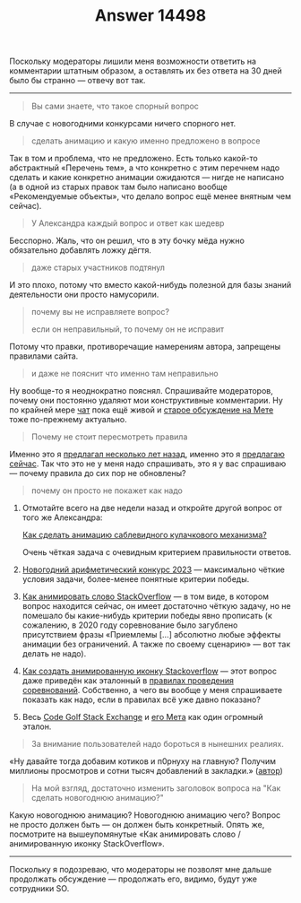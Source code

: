 ﻿---
title: "Answer 14498"
se.owner.user_id: 673079
se.owner.display_name: "andreymal"
se.owner.link: "https://ru.meta.stackoverflow.com/users/673079/andreymal"
se.answer_id: 14498
se.question_id: 14497
se.post_type: answer
se.is_accepted: False
---
<p>Поскольку модераторы лишили меня возможности ответить на комментарии штатным образом, а оставлять их без ответа на 30 дней было бы странно — отвечу вот так.</p>
<hr />
<blockquote>
<p>Вы сами знаете, что такое спорный вопрос</p>
</blockquote>
<p>В случае с новогодними конкурсами ничего спорного нет.</p>
<blockquote>
<p>сделать анимацию и какую именно предложено в вопросе</p>
</blockquote>
<p>Так в том и проблема, что не предложено. Есть только какой-то абстрактный «Перечень тем», а что конкретно с этим перечнем надо сделать и какие конкретно анимации ожидаются — нигде не написано (а в одной из старых правок там было написано вообще «Рекомендуемые объекты», что делало вопрос ещё менее внятным чем сейчас).</p>
<blockquote>
<p>У Александра каждый вопрос и ответ как шедевр</p>
</blockquote>
<p>Бесспорно. Жаль, что он решил, что в эту бочку мёда нужно обязательно добавлять ложку дёгтя.</p>
<blockquote>
<p>даже старых участников подтянул</p>
</blockquote>
<p>И это плохо, потому что вместо какой-нибудь полезной для базы знаний деятельности они просто намусорили.</p>
<blockquote>
<p>почему вы не исправляете вопрос?</p>
<p>если он неправильный, то почему он не исправит</p>
</blockquote>
<p>Потому что правки, противоречащие намерениям автора, запрещены правилами сайта.</p>
<blockquote>
<p>и даже не пояснит что именно там неправильно</p>
</blockquote>
<p>Ну вообще-то я неоднократно пояснял. Спрашивайте модераторов, почему они постоянно удаляют мои конструктивные комментарии. Ну по крайней мере <a href="https://chat.stackexchange.com/rooms/156841">чат</a> пока ещё живой и <a href="https://ru.meta.stackoverflow.com/questions/10370/">старое обсуждение на Мете</a> тоже по-прежнему актуально.</p>
<blockquote>
<p>Почему не стоит пересмотреть правила</p>
</blockquote>
<p>Именно это я <a href="https://ru.meta.stackoverflow.com/questions/10370#comment46509_10370">предлагал несколько лет назад</a>, именно это я <a href="https://chat.stackexchange.com/transcript/message/66895306#66895306">предлагаю сейчас</a>. Так что это не у меня надо спрашивать, это я у вас спрашиваю — почему правила до сих пор не обновлены?</p>
<blockquote>
<p>почему он просто не покажет как надо</p>
</blockquote>
<ol>
<li><p>Отмотайте всего на две недели назад и откройте другой вопрос от того же Александра:</p>
<p><a href="https://ru.stackoverflow.com/questions/1602329">Как сделать анимацию саблевидного кулачкового механизма?</a></p>
<p>Очень чёткая задача с очевидным критерием правильности ответов.</p>
</li>
<li><p><a href="https://ru.stackoverflow.com/questions/1482049">Новогодний арифметический конкурс 2023</a> — максимально чёткие условия задачи, более-менее понятные критерии победы.</p>
</li>
<li><p><a href="https://ru.stackoverflow.com/questions/1105132">Как анимировать слово StackOverflow</a> — в том виде, в котором вопрос находится сейчас, он имеет достаточно чёткую задачу, но не помешало бы какие-нибудь критерии победы явно прописать (к сожалению, в 2020 году соревнование было загублено присутствием фразы «Приемлемы [...] абсолютно любые эффекты анимации без ограничений. А также по своему сценарию» — вот так делать не надо).</p>
</li>
<li><p><a href="https://ru.stackoverflow.com/questions/1085360">Как создать анимированную иконку Stackoverflow</a> — этот вопрос даже приведён как эталонный в <a href="https://ru.stackoverflow.com/help/code-golf">правилах проведения соревнований</a>. Собственно, а чего вы вообще у меня спрашиваете показать как надо, если в правилах всё уже давно показано?</p>
</li>
<li><p>Весь <a href="https://codegolf.stackexchange.com">Code Golf Stack Exchange</a> и <a href="https://codegolf.meta.stackexchange.com">его Мета</a> как один огромный эталон.</p>
</li>
</ol>
<blockquote>
<p>За внимание пользователей надо бороться в нынешних реалиях.</p>
</blockquote>
<p>«Ну давайте тогда добавим котиков и п0рнуху на главную? Получим миллионы просмотров и сотни тысяч добавлений в закладки.» (<a href="https://meta.stackoverflow.com/questions/295460#comment284304_295676">автор</a>)</p>
<blockquote>
<p>На мой взгляд, достаточно изменить заголовок вопроса на &quot;Как сделать новогоднюю анимацию?&quot;</p>
</blockquote>
<p>Какую новогоднюю анимацию? Новогоднюю анимацию чего? Вопрос не просто должен быть — он должен быть конкретный. Опять же, посмотрите на вышеупомянутые «Как анимировать слово / анимированную иконку StackOverflow».</p>
<hr />
<p>Поскольку я подозреваю, что модераторы не позволят мне дальше продолжать обсуждение — продолжать его, видимо, будут уже сотрудники SO.</p>
